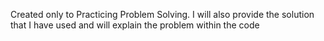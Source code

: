 Created only to Practicing Problem Solving. I will also provide the solution that I have used and will explain the problem within the code